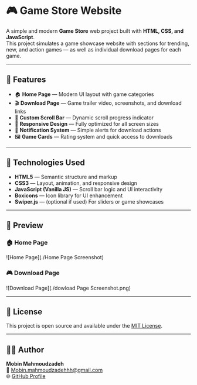 # 🎮 Game Store Website

A simple and modern **Game Store** web project built with **HTML, CSS, and JavaScript**.  
This project simulates a game showcase website with sections for trending, new, and action games — as well as individual download pages for each game.

---

## 🚀 Features

* 🏠 **Home Page** — Modern UI layout with game categories  
* 🎬 **Download Page** — Game trailer video, screenshots, and download links  
* 🌈 **Custom Scroll Bar** — Dynamic scroll progress indicator  
* 📱 **Responsive Design** — Fully optimized for all screen sizes  
* 🔔 **Notification System** — Simple alerts for download actions  
* 🖼️ **Game Cards** — Rating system and quick access to downloads  

---

## 🧰 Technologies Used

* **HTML5** — Semantic structure and markup  
* **CSS3** — Layout, animation, and responsive design  
* **JavaScript (Vanilla JS)** — Scroll bar logic and UI interactivity  
* **Boxicons** — Icon library for UI enhancement  
* **Swiper.js** — (optional if used) For sliders or game showcases  

---

## 📸 Preview
### 🏠 Home Page
![Home Page](./Home Page Screenshot)

### 🎮 Download Page
![Download Page](./dowload Page Screenshot.png)

---

## 🪪 License
This project is open source and available under the [MIT License](LICENSE).

---

## 🧑‍💻 Author
**Mobin Mahmoudzadeh**  
📧 [Mobin.mahmoudzadehhh@gmail.com](mailto:Mobin.mahmoudzadehhh@gmail.com)  
🌐 [GitHub Profile](https://github.com/Mobin-mahmoudzadeh)
